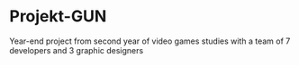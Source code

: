 # Projekt-GUN
Year-end project from second year of video games studies with a team of 7 developers and 3 graphic designers
